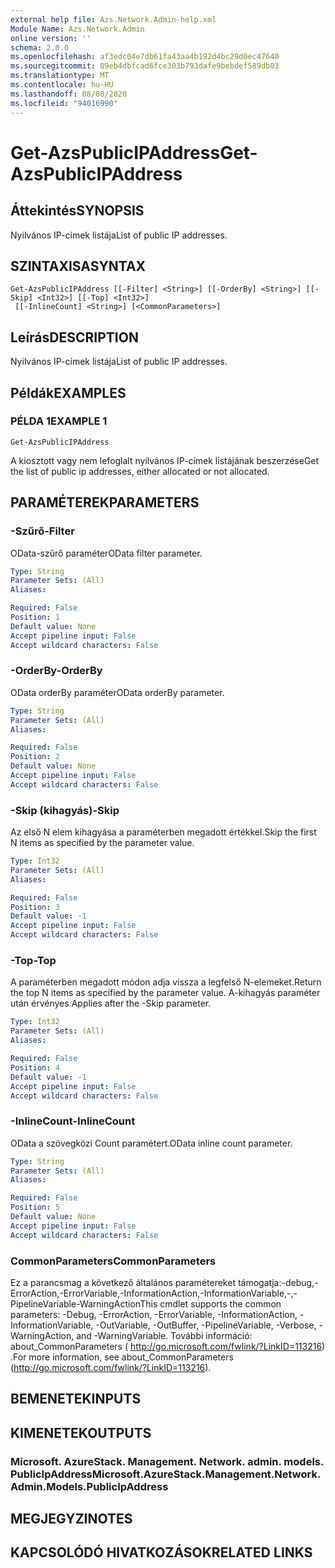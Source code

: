 ```yaml
---
external help file: Azs.Network.Admin-help.xml
Module Name: Azs.Network.Admin
online version: ''
schema: 2.0.0
ms.openlocfilehash: af3edc04e7db61fa43aa4b192d4bc29d0ec47640
ms.sourcegitcommit: 09eb4dbfcad6fce303b793dafe9bebdef589db03
ms.translationtype: MT
ms.contentlocale: hu-HU
ms.lasthandoff: 08/08/2020
ms.locfileid: "94016990"
---
```

# <span data-ttu-id="6588b-101">Get-AzsPublicIPAddress</span><span class="sxs-lookup"><span data-stu-id="6588b-101">Get-AzsPublicIPAddress</span></span>

## <span data-ttu-id="6588b-102">Áttekintés</span><span class="sxs-lookup"><span data-stu-id="6588b-102">SYNOPSIS</span></span>
<span data-ttu-id="6588b-103">Nyilvános IP-címek listája</span><span class="sxs-lookup"><span data-stu-id="6588b-103">List of public IP addresses.</span></span>

## <span data-ttu-id="6588b-104">SZINTAXISA</span><span class="sxs-lookup"><span data-stu-id="6588b-104">SYNTAX</span></span>

```
Get-AzsPublicIPAddress [[-Filter] <String>] [[-OrderBy] <String>] [[-Skip] <Int32>] [[-Top] <Int32>]
 [[-InlineCount] <String>] [<CommonParameters>]
```

## <span data-ttu-id="6588b-105">Leírás</span><span class="sxs-lookup"><span data-stu-id="6588b-105">DESCRIPTION</span></span>
<span data-ttu-id="6588b-106">Nyilvános IP-címek listája</span><span class="sxs-lookup"><span data-stu-id="6588b-106">List of public IP addresses.</span></span>

## <span data-ttu-id="6588b-107">Példák</span><span class="sxs-lookup"><span data-stu-id="6588b-107">EXAMPLES</span></span>

### <span data-ttu-id="6588b-108">PÉLDA 1</span><span class="sxs-lookup"><span data-stu-id="6588b-108">EXAMPLE 1</span></span>
```
Get-AzsPublicIPAddress
```

<span data-ttu-id="6588b-109">A kiosztott vagy nem lefoglalt nyilvános IP-címek listájának beszerzése</span><span class="sxs-lookup"><span data-stu-id="6588b-109">Get the list of public ip addresses, either allocated or not allocated.</span></span>

## <span data-ttu-id="6588b-110">PARAMÉTEREK</span><span class="sxs-lookup"><span data-stu-id="6588b-110">PARAMETERS</span></span>

### <span data-ttu-id="6588b-111">-Szűrő</span><span class="sxs-lookup"><span data-stu-id="6588b-111">-Filter</span></span>
<span data-ttu-id="6588b-112">OData-szűrő paraméter</span><span class="sxs-lookup"><span data-stu-id="6588b-112">OData filter parameter.</span></span>

```yaml
Type: String
Parameter Sets: (All)
Aliases:

Required: False
Position: 1
Default value: None
Accept pipeline input: False
Accept wildcard characters: False
```

### <span data-ttu-id="6588b-113">-OrderBy</span><span class="sxs-lookup"><span data-stu-id="6588b-113">-OrderBy</span></span>
<span data-ttu-id="6588b-114">OData orderBy paraméter</span><span class="sxs-lookup"><span data-stu-id="6588b-114">OData orderBy parameter.</span></span>

```yaml
Type: String
Parameter Sets: (All)
Aliases:

Required: False
Position: 2
Default value: None
Accept pipeline input: False
Accept wildcard characters: False
```

### <span data-ttu-id="6588b-115">-Skip (kihagyás)</span><span class="sxs-lookup"><span data-stu-id="6588b-115">-Skip</span></span>
<span data-ttu-id="6588b-116">Az első N elem kihagyása a paraméterben megadott értékkel.</span><span class="sxs-lookup"><span data-stu-id="6588b-116">Skip the first N items as specified by the parameter value.</span></span>

```yaml
Type: Int32
Parameter Sets: (All)
Aliases:

Required: False
Position: 3
Default value: -1
Accept pipeline input: False
Accept wildcard characters: False
```

### <span data-ttu-id="6588b-117">-Top</span><span class="sxs-lookup"><span data-stu-id="6588b-117">-Top</span></span>
<span data-ttu-id="6588b-118">A paraméterben megadott módon adja vissza a legfelső N-elemeket.</span><span class="sxs-lookup"><span data-stu-id="6588b-118">Return the top N items as specified by the parameter value.</span></span>
<span data-ttu-id="6588b-119">A-kihagyás paraméter után érvényes.</span><span class="sxs-lookup"><span data-stu-id="6588b-119">Applies after the -Skip parameter.</span></span>

```yaml
Type: Int32
Parameter Sets: (All)
Aliases:

Required: False
Position: 4
Default value: -1
Accept pipeline input: False
Accept wildcard characters: False
```

### <span data-ttu-id="6588b-120">-InlineCount</span><span class="sxs-lookup"><span data-stu-id="6588b-120">-InlineCount</span></span>
<span data-ttu-id="6588b-121">OData a szövegközi Count paramétert.</span><span class="sxs-lookup"><span data-stu-id="6588b-121">OData inline count parameter.</span></span>

```yaml
Type: String
Parameter Sets: (All)
Aliases:

Required: False
Position: 5
Default value: None
Accept pipeline input: False
Accept wildcard characters: False
```

### <span data-ttu-id="6588b-122">CommonParameters</span><span class="sxs-lookup"><span data-stu-id="6588b-122">CommonParameters</span></span>
<span data-ttu-id="6588b-123">Ez a parancsmag a következő általános paramétereket támogatja:-debug,-ErrorAction,-ErrorVariable,-InformationAction,-InformationVariable,-,-PipelineVariable-WarningAction</span><span class="sxs-lookup"><span data-stu-id="6588b-123">This cmdlet supports the common parameters: -Debug, -ErrorAction, -ErrorVariable, -InformationAction, -InformationVariable, -OutVariable, -OutBuffer, -PipelineVariable, -Verbose, -WarningAction, and -WarningVariable.</span></span> <span data-ttu-id="6588b-124">További információ: about_CommonParameters ( http://go.microsoft.com/fwlink/?LinkID=113216) .</span><span class="sxs-lookup"><span data-stu-id="6588b-124">For more information, see about_CommonParameters (http://go.microsoft.com/fwlink/?LinkID=113216).</span></span>

## <span data-ttu-id="6588b-125">BEMENETEK</span><span class="sxs-lookup"><span data-stu-id="6588b-125">INPUTS</span></span>

## <span data-ttu-id="6588b-126">KIMENETEK</span><span class="sxs-lookup"><span data-stu-id="6588b-126">OUTPUTS</span></span>

### <span data-ttu-id="6588b-127">Microsoft. AzureStack. Management. Network. admin. models. PublicIpAddress</span><span class="sxs-lookup"><span data-stu-id="6588b-127">Microsoft.AzureStack.Management.Network.Admin.Models.PublicIpAddress</span></span>

## <span data-ttu-id="6588b-128">MEGJEGYZI</span><span class="sxs-lookup"><span data-stu-id="6588b-128">NOTES</span></span>

## <span data-ttu-id="6588b-129">KAPCSOLÓDÓ HIVATKOZÁSOK</span><span class="sxs-lookup"><span data-stu-id="6588b-129">RELATED LINKS</span></span>
